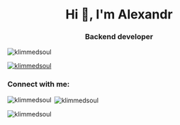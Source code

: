 <h1 align="center">Hi 👋, I'm Alexandr</h1>
<h3 align="center">Backend developer</h3>

<p align="left"> <img src="https://komarev.com/ghpvc/?username=klimmedsoul&label=Profile%20views&color=0e75b6&style=flat" alt="klimmedsoul" /> </p>

<p align="left"> <a href="https://github.com/ryo-ma/github-profile-trophy"><img src="https://github-profile-trophy.vercel.app/?username=klimmedsoul" alt="klimmedsoul" /></a> </p>

<h3 align="left">Connect with me:</h3>
<p align="left">
</p>

<p><img align="left" src="https://github-readme-stats.vercel.app/api/top-langs?username=klimmedsoul&show_icons=true&locale=en&layout=compact" alt="klimmedsoul" /></p>

<p>&nbsp;<img align="center" src="https://github-readme-stats.vercel.app/api?username=klimmedsoul&show_icons=true&locale=en" alt="klimmedsoul" /></p>

<p><img align="center" src="https://github-readme-streak-stats.herokuapp.com/?user=klimmedsoul&" alt="klimmedsoul" /></p>

